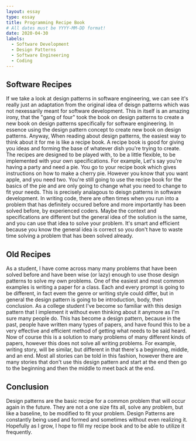 ```yaml
---
layout: essay
type: essay
title: Programming Recipe Book
# All dates must be YYYY-MM-DD format!
date: 2020-04-30
labels:
  - Software Development
  - Design Patterns
  - Software Engineering
  - Coding
---
```


## Software Recipes

If we take a look at design patterns in software engineering, we can see it's really just an adaptation from the original idea of deisgn patterns which was not nexessarily meant for software development. This in itself is an amazing irony, that the "gang of four" took the book on design patterns to create a new book on design patterns specifically for software engineering. In essence using the design pattern concept to create new book on design patterns. Anyway, When reading about design patterns, the easiest way to think about it for me is like a recipe book. A recipe book is good for giving you ideas and forming the base of whatever dish you're trying to create. The recipes are designed to be played with, to be a little flexible, to be implemented with your own specifications. For example, Let's say you're having a party and need a pie. You go to your recipe book which gives instructions on how to make a cherry pie. However you know that you want apple, and you need two. You're still going to use the recipe book for the basics of the pie and are only going to change what you need to change to fit your needs. This is precisely analagous to deisgn patterns in software development. In writing code, there are often times when you run into a problem that has definitely occured before and more importantly has been solved before, by experienced coders. Maybe the context and specifications are different but the general idea of the solution is the same, and you can use that idea to solve your problem. It's smart and efficient because you know the general idea is correct so you don't have to waste time solving a problem that has been solved already. 

## Old Recipes

As a student, I have come across many many problems that have been solved before and have been wise (or lazy) enough to use those design patterns to solve my own problems. One of the easiest and most common examples is writing a paper for a class. Each and every prompt is going to be different, in fact evem the genre or writing style could differ, but in general the design pattern is going to be introduction, body, then conclusion. As a college student I've become so familiar with this design pattern that I implement it without even thinking about it anymore as I'm sure many people do. This has become a design pattern, because in the past, people have written many types of papers, and have found this to be a very effective and efficient method of getting what needs to be said heard. Now of course this is a solution to many problems of many different kinds of papers, however this does not solve all writing problems. For example, writing story, will be similar, but different in that there's a beginning, middle, and an end. Most all stories can be told in this fashion, however there are many stories that don't use this design pattern and start at the end then go to the beginning and then the middle to meet back at the end. 

## Conclusion

Design patterns are the basic recipe for a common problem that will occur again in the future. They are not a one size fits all, solve any problem, but like a baseline, to be modified to fit your problem. Design Patterns are constantly being used and formed and sometimes without even realizing it. Hopefully as I grow, I hope to fill my recipe book and to be able to utilize it frequently.
